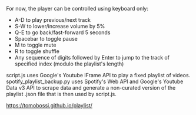 For now, the player can be controlled using keyboard only:
 - A-D to play previous/next track
 - S-W to lower/increase volume by 5%
 - Q-E to go back/fast-forward 5 seconds
 - Spacebar to toggle pause
 - M to toggle mute
 - R to toggle shuffle
 - Any sequence of digits followed by Enter to jump to the track of specified index (modulo the playlist's length)

script.js uses Google's Youtube IFrame API to play a fixed playlist of videos.
spotify_playlist_backup.py uses Spotify's Web API and Google's Youtube Data v3 API to scrape data and generate a non-curated version of the playlist .json file that is then used by script.js.

https://tomobossi.github.io/playlist/